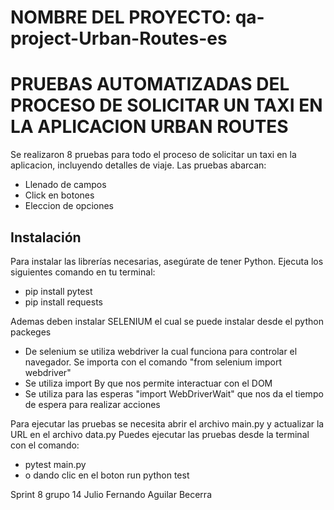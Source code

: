 # NOMBRE DEL PROYECTO: qa-project-Urban-Routes-es


# PRUEBAS AUTOMATIZADAS DEL PROCESO DE SOLICITAR UN TAXI EN LA APLICACION URBAN ROUTES

Se realizaron 8 pruebas para todo el proceso de solicitar un taxi en la aplicacion, incluyendo detalles de viaje. Las pruebas abarcan:
- Llenado de campos
- Click en botones 
- Eleccion de opciones

## Instalación

Para instalar las librerías necesarias, asegúrate de tener Python. Ejecuta los siguientes comando en tu terminal: 
- pip install pytest
- pip install requests

Ademas deben instalar SELENIUM el cual se puede instalar desde el python packeges
- De selenium se utiliza webdriver la cual funciona para controlar el navegador. Se importa con el comando "from selenium import webdriver"
- Se utiliza import By que nos permite interactuar con el DOM
- Se utiliza para las esperas "import WebDriverWait" que nos da el tiempo de espera para realizar acciones 



Para ejecutar las pruebas se necesita abrir el archivo main.py y actualizar la URL en el archivo data.py
Puedes ejecutar las pruebas desde la terminal con el comando:
- pytest main.py
- o dando clic en el boton run python test 

 Sprint 8 
grupo 14
 Julio Fernando Aguilar Becerra